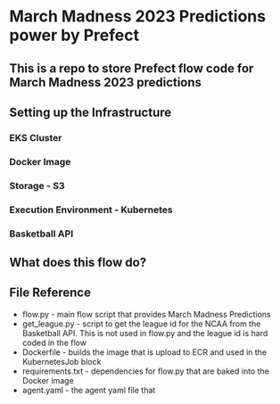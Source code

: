 # March Madness 2023 Predictions power by Prefect
## This is a repo to store Prefect flow code for March Madness 2023 predictions

## Setting up the Infrastructure

### EKS Cluster
### Docker Image
### Storage - S3
### Execution Environment - Kubernetes
### Basketball API

## What does this flow do?

## File Reference
- flow.py - main flow script that provides March Madness Predictions
- get_league.py - script to get the league id for the NCAA from the Basketball API. This is not used in flow.py and the league id is hard coded in the flow
- Dockerfile - builds the image that is upload to ECR and used in the KubernetesJob block
- requirements.txt - dependencies for flow.py that are baked into the Docker image
- agent.yaml - the agent yaml file that 




